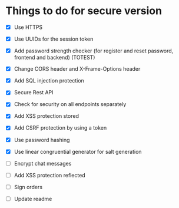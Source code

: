 # Things to do for secure version

- [X] Use HTTPS
- [X] Use UUIDs for the session token
- [X] Add password strength checker (for register and reset password, frontend and backend) (TOTEST)
- [X] Change CORS header and X-Frame-Options header
- [X] Add SQL injection protection
- [X] Secure Rest API
- [X] Check for security on all endpoints separately
- [X] Add XSS protection stored
- [X] Add CSRF protection by using a token
- [X] Use password hashing
- [X] Use linear congruential generator for salt generation
- [ ] Encrypt chat messages
- [ ] Add XSS protection reflected
- [ ] Sign orders
- [ ] Update readme

